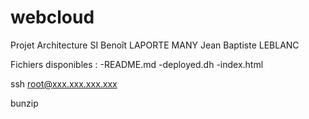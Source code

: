 # webcloud
Projet Architecture SI
Benoît LAPORTE MANY
Jean Baptiste LEBLANC

Fichiers disponibles :
-README.md
-deployed.dh
-index.html




ssh root@xxx.xxx.xxx.xxx 


bunzip 
